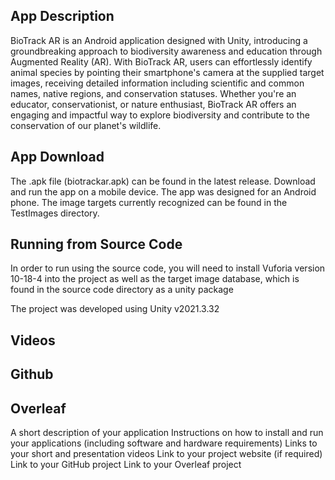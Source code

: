 ## App Description
BioTrack AR is an Android application designed with Unity, introducing a groundbreaking approach to biodiversity awareness and education through Augmented Reality (AR). With BioTrack AR, users can effortlessly identify animal species by pointing their smartphone's camera at the supplied target images, receiving detailed information including scientific and common names, native regions, and conservation statuses. Whether you're an educator, conservationist, or nature enthusiast, BioTrack AR offers an engaging and impactful way to explore biodiversity and contribute to the conservation of our planet's wildlife.

## App Download

The .apk file (biotrackar.apk) can be found in the latest release. Download and run the app on a mobile device. The app was designed for an Android phone. The image targets currently recognized can be found in the TestImages directory.

## Running from Source Code

In order to run using the source code, you will need to install Vuforia version 10-18-4 into the project as well as the target image database, which is found in the source code directory as a unity package

The project was developed using Unity v2021.3.32

## Videos

## Github 

## Overleaf


A short description of your application
Instructions on how to install and run your applications (including software and hardware requirements)
Links to your short and presentation videos
Link to your project website (if required)
Link to your GitHub project
Link to your Overleaf project
